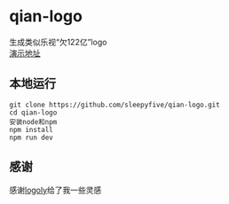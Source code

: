 # qian-logo
生成类似乐视“欠122亿”logo  
[演示地址](https://sleepyfive.github.io/qian-logo/)
## 本地运行
`git clone https://github.com/sleepyfive/qian-logo.git`  
`cd qian-logo`  
`安装node和npm`  
`npm install`  
`npm run dev`  
## 感谢
感谢[logoly](https://github.com/bestony/logoly.git)给了我一些灵感